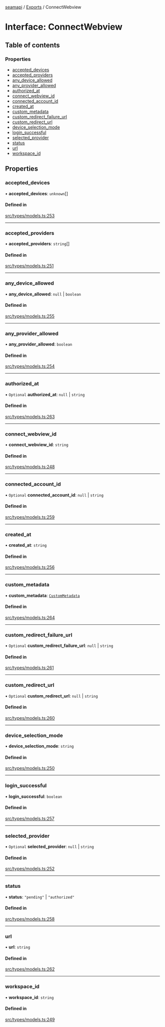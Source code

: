 [seamapi](../README.md) / [Exports](../modules.md) / ConnectWebview

# Interface: ConnectWebview

## Table of contents

### Properties

- [accepted\_devices](ConnectWebview.md#accepted_devices)
- [accepted\_providers](ConnectWebview.md#accepted_providers)
- [any\_device\_allowed](ConnectWebview.md#any_device_allowed)
- [any\_provider\_allowed](ConnectWebview.md#any_provider_allowed)
- [authorized\_at](ConnectWebview.md#authorized_at)
- [connect\_webview\_id](ConnectWebview.md#connect_webview_id)
- [connected\_account\_id](ConnectWebview.md#connected_account_id)
- [created\_at](ConnectWebview.md#created_at)
- [custom\_metadata](ConnectWebview.md#custom_metadata)
- [custom\_redirect\_failure\_url](ConnectWebview.md#custom_redirect_failure_url)
- [custom\_redirect\_url](ConnectWebview.md#custom_redirect_url)
- [device\_selection\_mode](ConnectWebview.md#device_selection_mode)
- [login\_successful](ConnectWebview.md#login_successful)
- [selected\_provider](ConnectWebview.md#selected_provider)
- [status](ConnectWebview.md#status)
- [url](ConnectWebview.md#url)
- [workspace\_id](ConnectWebview.md#workspace_id)

## Properties

### accepted\_devices

• **accepted\_devices**: `unknown`[]

#### Defined in

[src/types/models.ts:253](https://github.com/seamapi/javascript/blob/main/src/types/models.ts#L253)

___

### accepted\_providers

• **accepted\_providers**: `string`[]

#### Defined in

[src/types/models.ts:251](https://github.com/seamapi/javascript/blob/main/src/types/models.ts#L251)

___

### any\_device\_allowed

• **any\_device\_allowed**: ``null`` \| `boolean`

#### Defined in

[src/types/models.ts:255](https://github.com/seamapi/javascript/blob/main/src/types/models.ts#L255)

___

### any\_provider\_allowed

• **any\_provider\_allowed**: `boolean`

#### Defined in

[src/types/models.ts:254](https://github.com/seamapi/javascript/blob/main/src/types/models.ts#L254)

___

### authorized\_at

• `Optional` **authorized\_at**: ``null`` \| `string`

#### Defined in

[src/types/models.ts:263](https://github.com/seamapi/javascript/blob/main/src/types/models.ts#L263)

___

### connect\_webview\_id

• **connect\_webview\_id**: `string`

#### Defined in

[src/types/models.ts:248](https://github.com/seamapi/javascript/blob/main/src/types/models.ts#L248)

___

### connected\_account\_id

• `Optional` **connected\_account\_id**: ``null`` \| `string`

#### Defined in

[src/types/models.ts:259](https://github.com/seamapi/javascript/blob/main/src/types/models.ts#L259)

___

### created\_at

• **created\_at**: `string`

#### Defined in

[src/types/models.ts:256](https://github.com/seamapi/javascript/blob/main/src/types/models.ts#L256)

___

### custom\_metadata

• **custom\_metadata**: [`CustomMetadata`](../modules.md#custommetadata)

#### Defined in

[src/types/models.ts:264](https://github.com/seamapi/javascript/blob/main/src/types/models.ts#L264)

___

### custom\_redirect\_failure\_url

• `Optional` **custom\_redirect\_failure\_url**: ``null`` \| `string`

#### Defined in

[src/types/models.ts:261](https://github.com/seamapi/javascript/blob/main/src/types/models.ts#L261)

___

### custom\_redirect\_url

• `Optional` **custom\_redirect\_url**: ``null`` \| `string`

#### Defined in

[src/types/models.ts:260](https://github.com/seamapi/javascript/blob/main/src/types/models.ts#L260)

___

### device\_selection\_mode

• **device\_selection\_mode**: `string`

#### Defined in

[src/types/models.ts:250](https://github.com/seamapi/javascript/blob/main/src/types/models.ts#L250)

___

### login\_successful

• **login\_successful**: `boolean`

#### Defined in

[src/types/models.ts:257](https://github.com/seamapi/javascript/blob/main/src/types/models.ts#L257)

___

### selected\_provider

• `Optional` **selected\_provider**: ``null`` \| `string`

#### Defined in

[src/types/models.ts:252](https://github.com/seamapi/javascript/blob/main/src/types/models.ts#L252)

___

### status

• **status**: ``"pending"`` \| ``"authorized"``

#### Defined in

[src/types/models.ts:258](https://github.com/seamapi/javascript/blob/main/src/types/models.ts#L258)

___

### url

• **url**: `string`

#### Defined in

[src/types/models.ts:262](https://github.com/seamapi/javascript/blob/main/src/types/models.ts#L262)

___

### workspace\_id

• **workspace\_id**: `string`

#### Defined in

[src/types/models.ts:249](https://github.com/seamapi/javascript/blob/main/src/types/models.ts#L249)
